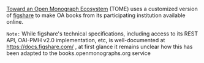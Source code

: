 [Toward an Open Monograph Ecosystem](https://books.openmonographs.org/browse) (TOME) uses a customized version of [figshare](https://docs.figshare.com/) to make OA books from its participating institution available online.

`Note:` While figshare's technical specifications, including access to its REST API, OAI-PMH v2.0 implementation, etc, is well-documented at https://docs.figshare.com/ , at first glance it remains unclear how this has been adapted to the books.openmonographs.org service